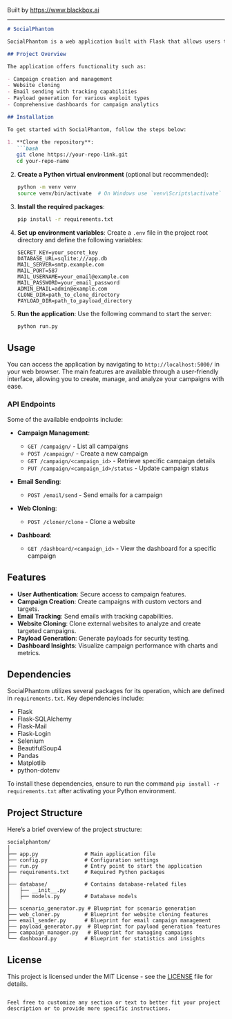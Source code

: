 
Built by https://www.blackbox.ai

---

```markdown
# SocialPhantom

SocialPhantom is a web application built with Flask that allows users to create and manage marketing campaigns, clone websites for testing purposes, and send emails with tracking features. This project is aimed at facilitating the management of various campaign types while providing insightful analytics on their performance.

## Project Overview

The application offers functionality such as:

- Campaign creation and management
- Website cloning
- Email sending with tracking capabilities
- Payload generation for various exploit types
- Comprehensive dashboards for campaign analytics

## Installation

To get started with SocialPhantom, follow the steps below:

1. **Clone the repository**:
   ```bash
   git clone https://your-repo-link.git
   cd your-repo-name
   ```

2. **Create a Python virtual environment** (optional but recommended):
   ```bash
   python -m venv venv
   source venv/bin/activate  # On Windows use `venv\Scripts\activate`
   ```

3. **Install the required packages**:
   ```bash
   pip install -r requirements.txt
   ```

4. **Set up environment variables**:
   Create a `.env` file in the project root directory and define the following variables:
   ```plaintext
   SECRET_KEY=your_secret_key
   DATABASE_URL=sqlite:///app.db
   MAIL_SERVER=smtp.example.com
   MAIL_PORT=587
   MAIL_USERNAME=your_email@example.com
   MAIL_PASSWORD=your_email_password
   ADMIN_EMAIL=admin@example.com
   CLONE_DIR=path_to_clone_directory
   PAYLOAD_DIR=path_to_payload_directory
   ```

5. **Run the application**:
   Use the following command to start the server:
   ```bash
   python run.py
   ```

## Usage

You can access the application by navigating to `http://localhost:5000/` in your web browser. The main features are available through a user-friendly interface, allowing you to create, manage, and analyze your campaigns with ease.

### API Endpoints

Some of the available endpoints include:

- **Campaign Management**:
  - `GET /campaign/` - List all campaigns
  - `POST /campaign/` - Create a new campaign
  - `GET /campaign/<campaign_id>` - Retrieve specific campaign details
  - `PUT /campaign/<campaign_id>/status` - Update campaign status

- **Email Sending**:
  - `POST /email/send` - Send emails for a campaign

- **Web Cloning**:
  - `POST /cloner/clone` - Clone a website

- **Dashboard**:
  - `GET /dashboard/<campaign_id>` - View the dashboard for a specific campaign

## Features

- **User Authentication**: Secure access to campaign features.
- **Campaign Creation**: Create campaigns with custom vectors and targets.
- **Email Tracking**: Send emails with tracking capabilities.
- **Website Cloning**: Clone external websites to analyze and create targeted campaigns.
- **Payload Generation**: Generate payloads for security testing.
- **Dashboard Insights**: Visualize campaign performance with charts and metrics.

## Dependencies

SocialPhantom utilizes several packages for its operation, which are defined in `requirements.txt`. Key dependencies include:

- Flask
- Flask-SQLAlchemy
- Flask-Mail
- Flask-Login
- Selenium
- BeautifulSoup4
- Pandas
- Matplotlib
- python-dotenv

To install these dependencies, ensure to run the command `pip install -r requirements.txt` after activating your Python environment.

## Project Structure

Here’s a brief overview of the project structure:

```
socialphantom/
│
├── app.py               # Main application file
├── config.py            # Configuration settings
├── run.py               # Entry point to start the application
├── requirements.txt     # Required Python packages
│
├── database/            # Contains database-related files
│   ├── __init__.py
│   ├── models.py        # Database models
│
├── scenario_generator.py # Blueprint for scenario generation
├── web_cloner.py        # Blueprint for website cloning features
├── email_sender.py      # Blueprint for email campaign management
├── payload_generator.py  # Blueprint for payload generation features
├── campaign_manager.py   # Blueprint for managing campaigns
└── dashboard.py         # Blueprint for statistics and insights

```

## License

This project is licensed under the MIT License - see the [LICENSE](LICENSE) file for details.

```

Feel free to customize any section or text to better fit your project description or to provide more specific instructions.